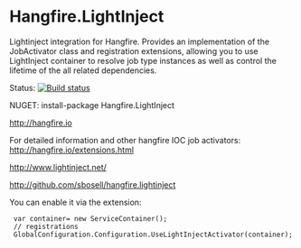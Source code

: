 # Hangfire.LightInject

Lightinject integration for Hangfire. Provides an implementation of the JobActivator class and registration extensions, allowing you to use LightInject container to resolve job type instances as well as control the lifetime of the all related dependencies.

Status: [![Build status](https://ci.appveyor.com/api/projects/status/qj4rr4qk463w3su3?svg=true)](https://ci.appveyor.com/project/sbosell/hangfire-lightinject)

NUGET: install-package Hangfire.LightInject

http://hangfire.io

For detailed information and other hangfire IOC job activators:  http://hangfire.io/extensions.html

http://www.lightinject.net/

http://github.com/sbosell/hangfire.lightinject

You can enable it via the extension:

     var container= new ServiceContainer();
     // registrations
     GlobalConfiguration.Configuration.UseLightInjectActivator(container);
            
